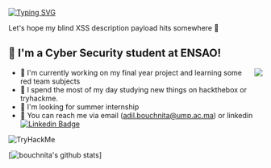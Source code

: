 [![Typing SVG](https://readme-typing-svg.herokuapp.com?font=Hack&color=%239315B7&lines=What's+up!+I'm+Adil+-+aka+N0stradanuss)](https://git.io/typing-svg)


Let's hope my blind XSS description payload hits somewhere :penguin:

## :name_badge: I'm a Cyber Security student at ENSAO!
<img align="right" src="https://c.tenor.com/OKO48giZVgwAAAAC/school-superbad.gif" />

- :meat_on_bone: I'm currently working on my final year project and learning some red team subjects
- :tangerine: I spend the most of my day studying new things on hackthebox or tryhackme.
- :tomato: I'm looking for summer internship
- :watermelon: You can reach me via email (adil.bouchnita@ump.ac.ma) or linkedin [![Linkedin Badge](https://img.shields.io/twitter/url?color=lightblue&label=Adil%20BOUCHNITA&logo=linkedin&logoColor=lightblue&style=for-the-badge&url=https%3A%2F%2Fwww%2Elinkedin%2Ecom%2Fin%2Fadil%2Dbouchnita%2D557b0118b%2F)](https://www.linkedin.com/in/adil-bouchnita-557b0118b/)


<img src="https://tryhackme-badges.s3.amazonaws.com/N0stradamus.png" alt="TryHackMe">



[![bouchnita's github stats](https://github-readme-stats.vercel.app/api?username=bouchnita&show_icons=true&theme=dracula)]

<!--
**bouchnita/bouchnita** is a ✨ _special_ ✨ repository because its `README.md` (this file) appears on your GitHub profile.

Here are some ideas to get you started:

- 🔭 I’m currently working on ...
- 🌱 I’m currently learning ...
- 👯 I’m looking to collaborate on ...
- 🤔 I’m looking for help with ...
- 💬 Ask me about ...
- 📫 How to reach me: ...
- 😄 Pronouns: ...
- ⚡ Fun fact: ...

## Description
At the age of 13, I created my first ever computer virus on a Windows XP and
since then have been obsessed with to Security Research and Software Development.
I am currently working on getting my OSCP and Pentest+ to be an expert in the
field on Information Security and pen-testing. On this github I have a lot of
repositories ranging from my personnal work to my portfolio projects and
School Projects.
-->


